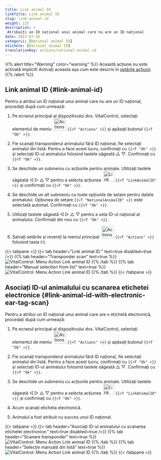```yaml
---
title: Link animal ID
linkTitle: Link animal ID
slug: link-animal-id
weight: 115
description: >
 Atribuiți un ID național unui animal care nu are un ID național
date: 2023-07-26
categorii: [National animal ID]
etichete: [National animal ID]
translationKey: actions/national-animal-id
---
```

{{% alert title="Warning" color="warning" %}}
Această acțiune nu este activată implicit! Activați aceasta așa cum este descris în [setările acțiunii](../setting/).
{{% /alert %}}

## Link animal ID {#link-animal-id}

Pentru a atribui un ID național unui animal care nu are un ID național, procedați după cum urmează:

1. Pe ecranul principal al dispozitivului dvs. VitalControl, selectați elementul de meniu &nbsp;<img src="/icons/actions.svg" width="40" align="bottom" alt="Actions" /> `{{<T "Actions" >}}` și apăsați butonul `{{<T "Ok" >}}`.

2. Fie scanați transponderul animalului fără ID național, fie selectați animalul din listă. Pentru a face acest lucru, confirmați cu `{{<T "Ok" >}}` și selectați ID-ul animalului folosind tastele săgeată △ ▽. Confirmați cu `{{<T "Ok" >}}`.

3. Se deschide un submeniu cu acțiunile pentru animale. Utilizați tastele săgeată ◁ ▷ △ ▽ pentru a selecta acțiunea &nbsp;<img src="/icons/actions/link-nais-id.svg" width="35" align="bottom" alt="Link animal ID" /> `{{<T "LinkAnimalID" >}}` și confirmați cu `{{<T "Ok" >}}`.

4. Se deschide un alt submeniu cu toate opțiunile de setare pentru datele animalului. Opțiunea de setare `{{<T "NationalAnimalID" >}}` este selectată automat. Confirmați cu `{{<T "Ok" >}}`.

5. Utilizați tastele săgeată ◁ ▷ △ ▽ pentru a seta ID-ul național al animalului. Confirmați din nou cu `{{<T "Ok" >}}`.

6. Salvați setările și reveniți la meniul principal &nbsp;<img src="/icons/actions.svg" width="40" align="bottom" alt="Actions" /> `{{<T "Actions" >}}` folosind tasta `F3`.

{{< tabpane >}}
{{< tab header="Link animal ID:" text=true disabled=true />}}
{{% tab header="Transponder scan" text=true %}}
![VitalControl: Menu Action Link animal ID](../images/linkanimalid-scan.png "Link animal ID")
{{% /tab %}}
{{% tab header="Manual selection from list" text=true %}}
![VitalControl: Menu Action Link animal ID](../images/linkanimalid.png "Link animal ID")
{{% /tab %}}
{{< /tabpane >}}

## Asociați ID-ul animalului cu scanarea etichetei electronice {#link-animal-id-with-electronic-ear-tag-scan}

Pentru a atribui un ID național unui animal care are o etichetă electronică, procedați după cum urmează:

1. Pe ecranul principal al dispozitivului dvs. VitalControl, selectați elementul de meniu &nbsp;<img src="/icons/actions.svg" width="40" align="bottom" alt="Actions" /> `{{<T "Actions" >}}` și apăsați butonul `{{<T "Ok" >}}`.

2. Fie scanați transponderul animalului fără ID național, fie selectați animalul din listă. Pentru a face acest lucru, confirmați cu `{{<T "Ok" >}}` și selectați ID-ul animalului folosind tastele săgeată △ ▽. Confirmați cu `{{<T "Ok" >}}`.

3. Se deschide un submeniu cu acțiunile pentru animale. Utilizați tastele săgeată ◁ ▷ △ ▽ pentru a selecta acțiunea &nbsp;<img src="/icons/actions/scan-nais-id.svg" width="35" align="bottom" alt="Link animal ID" />  `{{<T "LinkAnimalID" >}}` și confirmați cu `{{<T "Ok" >}}`.

4. Acum scanați eticheta electronică.

5. Animalul a fost atribuit cu succes unui ID național.

{{< tabpane >}}
{{< tab header="Asociați ID-ul animalului cu scanarea etichetei electronice:" text=true disabled=true />}}
{{% tab header="Scanare transponder" text=true %}}
![VitalControl: Menu Action Link animal ID](../images/linkanimalidscan-scan.png "Link animal ID")
{{% /tab %}}
{{% tab header="Selecție manuală din listă" text=true %}}
![VitalControl: Menu Action Link animal ID](../images/linkanimalidscan.png "Link animal ID")
{{% /tab %}}
{{< /tabpane >}}
